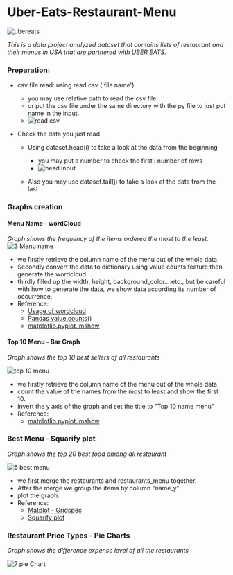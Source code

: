 # Uber-Eats-Restaurant-Menu

![ubereats](https://user-images.githubusercontent.com/59614094/189784478-b5a2a759-04ba-4e99-b341-7e153f067dd4.jpg)

*This is a data project analyzed dataset that contains lists of restaurant and their menus in USA that are partnered with UBER EATS.*



### Preparation:

- csv file read: using read.csv ('file name')
  - you may use relative path to read the csv file
  - or put the csv file under the same directory with the py file to just put name in the input.
  - ![read csv](https://user-images.githubusercontent.com/59614094/189787617-90743740-4df6-4468-99a7-2424491f3331.png)

- Check the data you just read

  - Using dataset.head(i) to take a look at the data from the beginning
    - you may put a number to check the first i number of rows
    - ![head input](https://user-images.githubusercontent.com/59614094/189787558-5dee376f-d205-4e37-8e4d-cfe486520d80.png)


  - Also you may use dataset.tail(j) to take a look at the data from the last

### Graphs creation ###

#### Menu Name - wordCloud ####

*Graph shows the frequency of the items ordered the most to the least.*
![3 Menu name](https://user-images.githubusercontent.com/59614094/189794293-2d397ea8-e130-4c09-a4ae-ff0788ac8ecf.png)

- we firstly retrieve the column name of the menu out of the whole data.
- Secondly convert the data to dictionary using value counts feature then generate the wordcloud.
- thirdly filled up the width, height, background_color....etc., but be careful with how to generate the data, we show data according its number of occurrence.
- Reference:
  - [Usage of wordcloud](https://blog.csdn.net/u010309756/article/details/67637930)
  - [Pandas value.counts()](https://pandas.pydata.org/docs/reference/api/pandas.Series.value_counts.html)
  - [matplotlib.pyplot.imshow](https://pandas.pydata.org/docs/reference/api/pandas.Series.value_counts.html)



#### Top 10 Menu - Bar Graph

*Graph shows the top 10 best sellers of all restaurants*

![top 10 menu](https://user-images.githubusercontent.com/59614094/190021664-b2f9550b-901e-4f66-b80f-e608a1c21ad7.png)

- we firstly retrieve the column name of the menu out of the whole data.
- count the value of the names from the most to least and show the first 10.
- invert the y axis of the graph and set the title to "Top 10 name menu"
- Reference:
  - [matplotlib.pyplot.imshow](https://pandas.pydata.org/docs/reference/api/pandas.Series.value_counts.html)



### Best Menu -  Squarify plot

*Graph shows the top 20 best food among all restaurant*



![5 best menu](https://user-images.githubusercontent.com/59614094/190022667-78332cdd-a3df-4260-8913-b0982decd8c1.png)



- we first merge the restaurants and restaurants_menu together.
- After the merge we group the items by column "name_y".
- plot the graph.
- Reference:
  - [Matplot - Gridspec](https://matplotlib.org/stable/api/_as_gen/matplotlib.gridspec.GridSpec.html)
  - [Squarify plot](https://www.analyticsvidhya.com/blog/2021/06/build-treemaps-in-python-using-squarify/)

### Restaurant Price Types - Pie Charts

*Graph shows the difference expense level of all the restaurants*

![7 pie Chart](https://user-images.githubusercontent.com/59614094/190208908-c69955fd-accc-4f3d-9ab9-eea201eb5e44.png)


